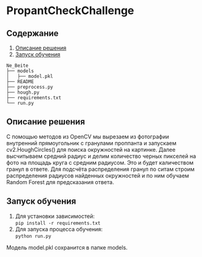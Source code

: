 # PropantCheckChallenge
## Содержание
1. [Описание решения](#overview)
2. [Запуск обучения](#training)
```
Ne_Beite
├── models
│   ├── model.pkl
├── README
├── preprocess.py
├── hough.py
├── requirements.txt
└── run.py
```
## Описание решения <a name="overview"></a>
 С помощью методов из OpenCV мы вырезаем из фотографии внутренний прямоугольник с гранулами проппанта и запускаем cv2.HoughCircles() для поиска окружностей на картинке. Далее высчитываем средний радиус и делим количество черных пикселей на фото на площадь круга с средним радиусом. Это и будет каличеством гранул в ответе. 
 Для подсчёта распределения гранул по ситам строим распределения радиусов найденных окружностей и по ним обучаем Random Forest для предсказания ответа.

## Запуск обучения <a name="training"></a>
1. Для установки зависимостей:\
```pip install -r requirements.txt```
2. Для запуска процесса обучения:\
```python run.py```

Модель model.pkl сохранится в папке models. 